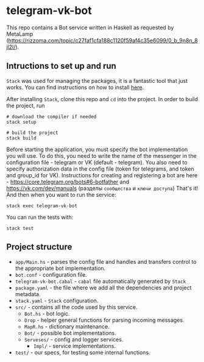 # telegram-vk-bot
This repo contains a Bot service written in Haskell as requested by MetaLamp (https://rizzoma.com/topic/c27faf1cfa188c1120f59af4c35e6099/0_b_9n8n_8jl2l/).


## Intructions to set up and run

`Stack` was used for managing the packages, it is a fantastic tool that just works. You can find instructions on how to install [here](https://docs.haskellstack.org/en/stable/install_and_upgrade/).

After installing `Stack`, clone this repo and `cd` into the project. In order to build the project, run
```
# download the compiler if needed
stack setup 

# build the project
stack build 
```
Before starting the application, you must specify the bot implementation you will use. To do this, you need to write the name of the messenger in the configuration file - telegram or VK (default - telegram). 
You also need to specify authorization data in the config file (token for telegrams, and token and group_id for VK).
Instructions for creating and registering a bot are here -
https://core.telegram.org/bots#6-botfather and
https://vk.com/dev/manuals (разделы `сообщества` и `ключи доступа`)
That's it! And then when you want to run the service:
```
stack exec telegram-vk-bot
```


You can run the tests with:
```
stack test
```

## Project structure

- `app/Main.hs` - parses the config file and handles and transfers control to the appropriate bot implementation.
- `bot.conf` - configuration file.
- `telegram-vk-bot.cabal` - `cabal` file automatically generated by `Stack`
- `package.yaml` - the file where we add all the dependencies and project metadata.
- `stack.yaml` - `Stack` configuration.
- `src/` - contains all the code used by this service.
    - `Bot.hs` -  bot logic.
	- `Drop` - helper general functions for parsing incoming messages.
	- `MapR.hs` - dictionary maintenance.
	- `Bot/` - possible bot implementations. 
    - `Serveses/` - сonfig and logger services.
      - `Impl/` - service implementations.
- `test/` - our specs, for testing some internal functions. 





 
